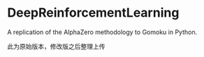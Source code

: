 # DeepReinforcementLearning
A replication of the AlphaZero methodology to Gomoku in Python.

此为原始版本，修改版之后整理上传


